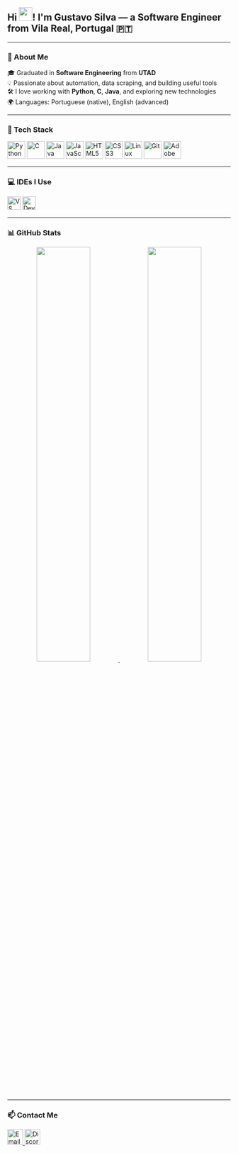 <h2 align="left">
  Hi <img src="https://emojis.slackmojis.com/emojis/images/1577305505/7373/hand_wave.gif" width="30"/>!
  I'm Gustavo Silva — a Software Engineer from <b>Vila Real, Portugal</b> 🇵🇹
</h2>

---

### 💼 About Me

🎓 Graduated in **Software Engineering** from **UTAD**  
💡 Passionate about automation, data scraping, and building useful tools  
🛠️ I love working with **Python**, **C**, **Java**, and exploring new technologies  
🌍 Languages: Portuguese (native), English (advanced)

---

### 🧰 Tech Stack

<div align="left">
  <img src="https://cdn.jsdelivr.net/gh/devicons/devicon/icons/python/python-original.svg" height="40" alt="Python"/>
  <img src="https://cdn.jsdelivr.net/gh/devicons/devicon/icons/c/c-original.svg" height="40" alt="C"/>
  <img src="https://cdn.jsdelivr.net/gh/devicons/devicon/icons/java/java-original.svg" height="40" alt="Java"/>
  <img src="https://cdn.jsdelivr.net/gh/devicons/devicon/icons/javascript/javascript-original.svg" height="40" alt="JavaScript"/>
  <img src="https://cdn.jsdelivr.net/gh/devicons/devicon/icons/html5/html5-original.svg" height="40" alt="HTML5"/>
  <img src="https://cdn.jsdelivr.net/gh/devicons/devicon/icons/css3/css3-original.svg" height="40" alt="CSS3"/>
  <img src="https://cdn.jsdelivr.net/gh/devicons/devicon/icons/linux/linux-original.svg" height="40" alt="Linux"/>
  <img src="https://cdn.jsdelivr.net/gh/devicons/devicon/icons/git/git-original.svg" height="40" alt="Git"/>
  <img src="https://cdn.jsdelivr.net/gh/devicons/devicon/icons/xd/xd-plain.svg" height="40" alt="Adobe XD"/>
</div>

---

### 💻 IDEs I Use

<div align="left">
  <img src="https://cdn.jsdelivr.net/gh/devicons/devicon/icons/vscode/vscode-original.svg" height="30" alt="VS Code"/>
  <img src="https://images.sftcdn.net/images/t_app-logo-xl,f_auto,dpr_2/p/4095d654-96d0-11e6-87f8-00163ed833e7/1965154745/bloodshed-dev-c-icon.jpg" height="30" alt="Dev C++"/>
</div>

---

### 📊 GitHub Stats

<div align="center">
  <a href="https://github.com/Gugaa03">
    <img src="https://github-readme-stats.vercel.app/api?username=Gugaa03&show_icons=true&count_private=true&title_color=8c1aff&text_color=ffffff&bg_color=1d1f21&border_color=000000" width="49%" />
  </a>
  <a href="https://github.com/Gugaa03">
    <img src="https://github-readme-stats.vercel.app/api/top-langs/?username=Gugaa03&layout=compact&title_color=8c1aff&text_color=ffffff&bg_color=1d1f21&border_color=000000&langs_count=6" width="49%" />
  </a>
</div>

---

### 📫 Contact Me

<a href="mailto:guga090403@gmail.com" target="_blank">
  <img src="https://user-images.githubusercontent.com/107275079/215570983-890f1d63-b366-452e-9c54-e34bc939178d.png" height="35" alt="Email" />
</a>
<a href="https://discordapp.com/users/224581047260545025" target="_blank">
  <img src="https://logodownload.org/wp-content/uploads/2017/11/discord-logo-1-1.png" height="35" alt="Discord" />
</a>

